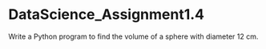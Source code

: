# DataScience_Assignment1.4
Write a Python program to find the volume of a sphere with diameter 12 cm.
